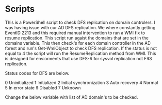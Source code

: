 # Scripts

This is a PowerShell script to check DFS replication on domain controlers. I was having issue with our AD DFS replication. We where constantly getting EventID 2213 and this required manual intervention to run a WMI fix to resume replication. This script run agaist the domains that are set in the domains variable. This then check's for each domain controller in the AD forest and run's Get-WmiObject to check DFS replication. If the status is not equal to 4 the script will run the ResumeReplication method from WMI. This is designed for enviorments that use DFS-R for sysvol replication not FRS replication. 

Status codes for DFS are below.

0
Uninitialized
1	Initialized
2	Initial synchronization
3	Auto recovery
4	Normal
5	In error state
6	Disabled
7	Unknown
 

 Change the below variable with list of AD domain's to be checked.

